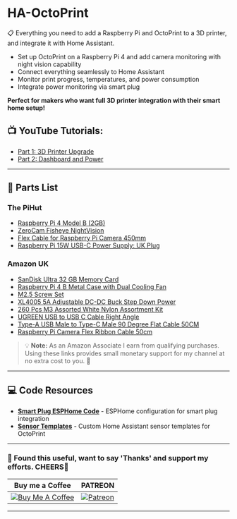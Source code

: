 # HA-OctoPrint

📋 Everything you need to add a Raspberry Pi and OctoPrint to a 3D printer, and integrate it with Home Assistant.

- Set up OctoPrint on a Raspberry Pi 4 and add camera monitoring with night vision capability  
- Connect everything seamlessly to Home Assistant
- Monitor print progress, temperatures, and power consumption
- Integrate power monitoring via smart plug

**Perfect for makers who want full 3D printer integration with their smart home setup!**

## 📺 **YouTube Tutorials:**
- [Part 1: 3D Printer Upgrade](https://youtu.be/UFJ8iK5g7hI)
- [Part 2: Dashboard and Power](https://youtu.be/vovr4zoI0UI)

---

## 🛒 Parts List

### The PiHut
- [Raspberry Pi 4 Model B (2GB)](https://thepihut.com/products/raspberry-pi-4-model-b)
- [ZeroCam Fisheye NightVision](https://thepihut.com/products/zerocam-fisheye-nightvision-for-pizero-raspberry-pi-3)
- [Flex Cable for Raspberry Pi Camera 450mm](https://thepihut.com/products/flex-cable-for-raspberry-pi-camera-or-display-18-457mm)
- [Raspberry Pi 15W USB-C Power Supply: UK Plug](https://thepihut.com/products/raspberry-pi-psu-uk)

### Amazon UK
- [SanDisk Ultra 32 GB Memory Card](https://amzn.to/3Hfa2vp)
- [Raspberry Pi 4 B Metal Case with Dual Cooling Fan](https://amzn.to/3Hk5Qe3)
- [M2.5 Screw Set](https://amzn.to/4dGhXhn)
- [XL4005 5A Adjustable DC-DC Buck Step Down Power](https://amzn.to/3HjgOR2)
- [260 Pcs M3 Assorted White Nylon Assortment Kit](https://amzn.to/43zVRsj)
- [UGREEN USB to USB C Cable Right Angle](https://amzn.to/43CNHQ9)
- [Type-A USB Male to Type-C Male 90 Degree Flat Cable 50CM](https://amzn.to/4kjKc8d)
- [Raspberry Pi Camera Flex Ribbon Cable 50cm](https://amzn.to/4kMKtR5)

> 💡 **Note:** As an Amazon Associate I earn from qualifying purchases. Using these links provides small monetary support for my channel at no extra cost to you. 💖

---

## 💻 Code Resources

- **[Smart Plug ESPHome Code](https://github.com/3ative/HA-OctoPrint/blob/main/Smart_Plug.yaml)** - ESPHome configuration for smart plug integration
- **[Sensor Templates](https://github.com/3ative/HA-OctoPrint/blob/main/octoprint_custom_sensors.yaml)** - Custom Home Assistant sensor templates for OctoPrint

---
### 🤝 Found this useful, want to say 'Thanks' and support my efforts. CHEERS🍺
| Buy me a Coffee | PATREON |
|-----------------|---------|
| [![Buy Me A Coffee](https://img.shields.io/badge/Buy%20Me%20A%20Coffee-donate-yellow.svg?style=flat-square&logo=buy-me-a-coffee)](https://www.buymeacoffee.com/3ative) | [![Patreon](https://img.shields.io/badge/Patreon-support-red.svg?style=flat-square&logo=patreon)](https://www.patreon.com/3ative) |
---
